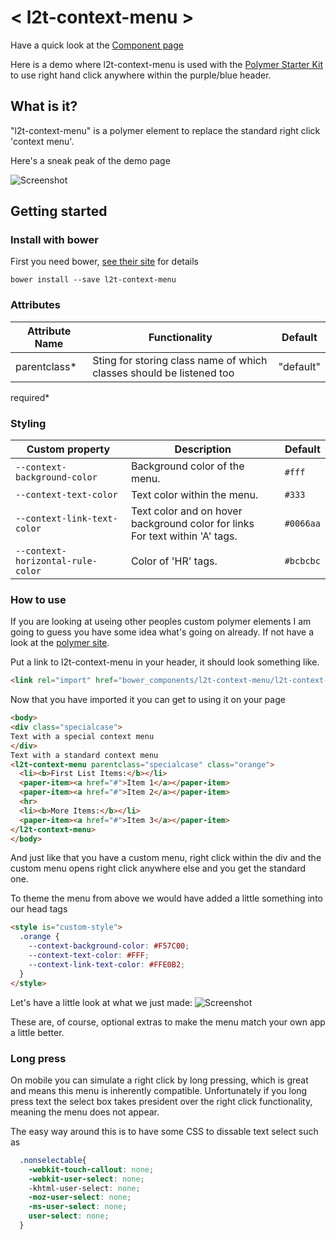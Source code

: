 # < l2t-context-menu >
Have a quick look at the [Component page](http://link2twenty.github.io/l2t-context-menu/components/l2t-context-menu/)

Here is a demo where l2t-context-menu is used with the [Polymer Starter Kit](http://link2twenty.github.io/l2t-context-menu/starter/app) to use right hand click anywhere within the purple/blue header.

## What is it?
"l2t-context-menu" is a polymer element to replace the standard right click 'context menu'.

Here's a sneak peak of the demo page

![Screenshot](https://media.giphy.com/media/3ornjY6GrfvyQFAWxG/giphy.gif)

## Getting started

### Install with bower

First you need bower, [see their site](http://bower.io/) for details 

```
bower install --save l2t-context-menu
```

### Attributes

| Attribute Name | Functionality | Default |
|----------------|-------------|-------------|
| parentclass* | Sting for storing class name of which classes should be listened too | "default" |

required*

### Styling

Custom property | Description | Default
----------------|-------------|----------
`--context-background-color` | Background color of the menu. | `#fff`
`--context-text-color` | Text color within the menu. | `#333`
`--context-link-text-color` | Text color and on hover background color for links<br>For text within 'A' tags. | `#0066aa`
`--context-horizontal-rule-color` | Color of 'HR' tags. | `#bcbcbc`

### How to use

If you are looking at useing other peoples custom polymer elements I am going to guess you have some idea what's going on already. If not have a look at the [polymer site](http://polymer-project.org).

Put a link to l2t-context-menu in your header, it should look something like.
```html
<link rel="import" href="bower_components/l2t-context-menu/l2t-context-menu.html">
```

Now that you have imported it you can get to using it on your page
```html
<body>
<div class="specialcase">
Text with a special context menu
</div>
Text with a standard context menu
<l2t-context-menu parentclass="specialcase" class="orange">
  <li><b>First List Items:</b></li>
  <paper-item><a href="#">Item 1</a></paper-item>
  <paper-item><a href="#">Item 2</a></paper-item>
  <hr>
  <li><b>More Items:</b></li>
  <paper-item><a href="#">Item 3</a></paper-item>
</l2t-context-menu>
</body>
```

And just like that you have a custom menu, right click within the div and the custom menu opens right click anywhere else and you get the standard one.

To theme the menu from above we would have added a little something into our head tags

```html
<style is="custom-style">
  .orange {
    --context-background-color: #F57C00;
    --context-text-color: #FFF;
    --context-link-text-color: #FFE0B2;
  }
</style>
```
Let's have a little look at what we just made:
![Screenshot](https://media.giphy.com/media/3oEduLDQYvcl6cSM2Q/giphy.gif)

These are, of course, optional extras to make the menu match your own app a little better.

### Long press

On mobile you can simulate a right click by long pressing, which is great and means this menu is inherently compatible.
Unfortunately if you long press text the select box takes president over the right click functionality, meaning the menu does not appear.

The easy way around this is to have some CSS to dissable text select such as
```css
  .nonselectable{
    -webkit-touch-callout: none;
    -webkit-user-select: none;
    -khtml-user-select: none;
    -moz-user-select: none;
    -ms-user-select: none;
    user-select: none;
  }
```
